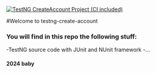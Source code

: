 [![TestNG CreateAccount Project (CI included)](https://github.com/AnhTranLT/testng-create-account/actions/workflows/maven.yml/badge.svg)](https://github.com/AnhTranLT/testng-create-account/actions/workflows/maven.yml)

#Welcome to testng-create-account
### You will find in this repo the following stuff:
-TestNG source code with JUnit and NUnit framework
-...

#### 2024 baby